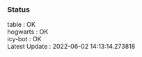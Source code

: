### Status


table : OK  
hogwarts : OK  
icy-bot : OK  
Latest Update : 2022-06-02 14:13:14.273818
